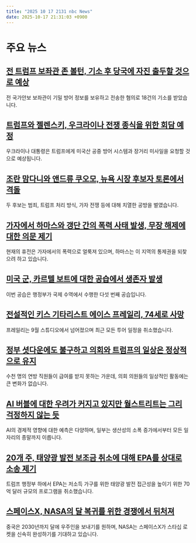 ```yaml
---
title: "2025 10 17 2131 nbc News"
date: 2025-10-17 21:31:03 +0900
---
```


# 주요 뉴스

## [전 트럼프 보좌관 존 볼턴, 기소 후 당국에 자진 출두할 것으로 예상](https://www.nbcnews.com/politics/justice-department/john-bolton-indicted-trump-rcna236983)  
전 국가안보 보좌관이 기밀 방어 정보를 보유하고 전송한 혐의로 18건의 기소를 받았습니다.

## [트럼프와 젤렌스키, 우크라이나 전쟁 종식을 위한 회담 예정](https://www.nbcnews.com/politics/trump-administration/live-blog/trump-zelenskyy-putin-gaza-government-shutdown-congress-live-updates-rcna237191)  
우크라이나 대통령은 트럼프에게 미국산 공중 방어 시스템과 장거리 미사일을 요청할 것으로 예상됩니다.

## [조란 맘다니와 앤드류 쿠오모, 뉴욕 시장 후보자 토론에서 격돌](https://www.nbcnews.com/politics/elections/zohran-mamdani-andrew-cuomo-clash-policy-handling-trump-fiery-nyc-mayo-rcna237800)  
두 후보는 범죄, 트럼프 처리 방식, 가자 전쟁 등에 대해 치열한 공방을 벌였습니다.

## [가자에서 하마스와 갱단 간의 폭력 사태 발생, 무장 해제에 대한 의문 제기](https://www.nbcnews.com/world/middle-east/hamas-gangs-gaza-violence-ceasefire-israel-trump-disarm-rcna237928)  
현재의 휴전은 가자에서의 폭력으로 얼룩져 있으며, 하마스는 이 지역의 통제권을 되찾으려 하고 있습니다.

## [미국 군, 카르텔 보트에 대한 공습에서 생존자 발생](https://www.nbcnews.com/politics/trump-administration/us-strikes-cartel-boat-are-survivors-rcna238104)  
이번 공습은 행정부가 국제 수역에서 수행한 다섯 번째 공습입니다.

## [전설적인 키스 기타리스트 에이스 프레일리, 74세로 사망](https://www.nbcnews.com/news/us-news/ace-frehley-kiss-guitarist-dies-74-rcna238070)  
프레일리는 9월 스튜디오에서 넘어졌으며 최근 모든 투어 일정을 취소했습니다.

## [정부 셧다운에도 불구하고 의회와 트럼프의 일상은 정상적으로 유지](https://www.nbcnews.com/politics/congress/congress-trump-continue-normal-government-shutdown-rcna237846)  
수천 명의 연방 직원들이 급여를 받지 못하는 가운데, 의회 의원들의 일상적인 활동에는 큰 변화가 없습니다.

## [AI 버블에 대한 우려가 커지고 있지만 월스트리트는 그리 걱정하지 않는 듯](https://www.nbcnews.com/business/markets/fears-ai-bubble-are-growing-wall-street-arent-worried-just-yet-rcna238076)  
AI의 경제적 영향에 대한 예측은 다양하며, 일부는 생산성의 소폭 증가에서부터 모든 일자리의 종말까지 이릅니다.

## [20개 주, 태양광 발전 보조금 취소에 대해 EPA를 상대로 소송 제기](https://www.nbcnews.com/science/environment/states-sue-epa-canceled-solar-power-grants-rcna238044)  
트럼프 행정부 하에서 EPA는 저소득 가구를 위한 태양광 발전 접근성을 높이기 위한 70억 달러 규모의 프로그램을 취소했습니다.

## [스페이스X, NASA의 달 복귀를 위한 경쟁에서 뒤처져](https://www.nbcnews.com/science/space/spacex-nasa-moon-return-behind-rcna236439)  
중국은 2030년까지 달에 우주인을 보내기를 원하며, NASA는 스페이스X가 스타십 로켓을 신속히 완성하기를 기대하고 있습니다.